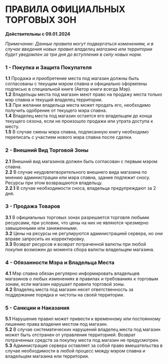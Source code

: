 # ПРАВИЛА ОФИЦИАЛЬНЫХ ТОРГОВЫХ ЗОН  
  
**Действительны с 09.01.2024**  
  
*Примечание: Данные правила могут подвергаться изменениям, и в случае введения новых правил владелец магазина или территории будет уведомлен за три дня до вступления в силу новых норм.*  
  
### 1 - Покупка и Защита Покупателя  
  
  
**1.1** Продажа и приобретение места под магазин должны быть согласованы с текущим мэром спавна и официально оформлены подписью в специальной книге (Автор книги всегда Мэр).  
**1.2** Владельцы места под магазин меют право на продажу места только мэр спавна и текущий владелец территории.  
**1.3** При желании владельца места может продать его, необходимо получить одобрение от текущего мэра спавна.  
**1.4** Владелец места под магазин остается его владельцем до конца текущего сезона, если не произошло продажи или утрата доступа к месту.  
**1.5** В случае смены мэра спавна, подписанную книгу необходимо переписать с участием нового мэра спавна после сделки.  
  
  
### 2 - Внешний Вид Торговой Зоны  
  
  
**2.1** Внешний вид магазинов должен быть согласован с первым мэром спавна.  
**2.2** В случае неудовлетворительного внешнего вида магазина по мнению администрации или мэра спавна, здание подлежит сносу. Ресурсы при этом возвращаются владельцу.  
**2.2.1** В случае необходимости сноса, владельца предупреждают за 2 дня.  
  
  
### 3 - Продажа Товаров  
  
  
**3.1** В официальных торговых зонах разрешается торговля любыми ресурсами, при условии, что цены на них не являются чрезмерно завышенными или заниженными.  
**3.2** Цены на ресурсы не регулируются администрацией сервера, но они вправе запросить их корректировку.  
**3.3** Возврат ресурсов и возврат потраченной валюты при любой покупке возможен до момента сбора валюты владельцем магазина.  
  
  
### 4 - Обязанности Мэра и Владельца Места  
  
  
**4.1** Мэр спавна обязан регулярно информировать владельцев магазинов о любых изменениях в правилах и требованиях к торговым зонам, если магазин нарушает правила торговой зоны.  
**4.2** Владелец места под магазин несет ответственность за поддержание порядка и чистоты на своей территории.  
  
  
### 5 - Санкции и Наказания  
  
  
**5.1** Нарушение правил может привести к временному или постоянному лишению права владения местом под магазин.  
**5.2** В случае систематических нарушений владелец места под магазин может быть отстранен от управления территорией. Возврат потраченных средств за покупку места под магазин не предусмотрен.  
**5.3** Администрация сервера оставляет за собой право вмешательства в случае необходимости в любой процесс между мэром спавна и владельцем магазина или территории.  
